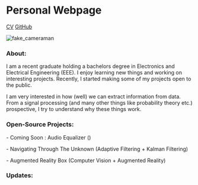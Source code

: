 # Personal Webpage
[CV](Google.com) [GitHub](Google.com) 

![fake_cameraman](https://github.com/i-aldarmaki/personal_website/assets/139388233/7a287150-afc5-4601-ab8e-f75b1be9687b?classes=float-right)

### About:
I am a recent graduate holding a bachelors degree in Electronics and Electrical Engineering (EEE). I enjoy learning new things and working on interesting projects. Recently, I started making some of my projects open to the public. 

I am very interested in how (well) we can extract information from data. From a signal processing (and many other things like probability theory etc.)  prospective, I try to understand why these things work. 



### Open-Source Projects:
\- Coming Soon : Audio Equalizer ()

\- Navigating Through The Unknown (Adaptive Filtering + Kalman Filtering)

\- Augmented Reality Box (Computer Vision + Augmented Reality)


### Updates:
